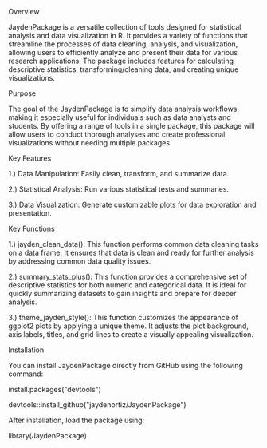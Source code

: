 Overview

JaydenPackage is a versatile collection of tools designed for statistical analysis and data visualization in R. It provides a variety of functions that streamline the processes of data cleaning, analysis, and visualization, allowing users to efficiently analyze and present their data for various research applications. The package includes features for calculating descriptive statistics, transforming/cleaning data, and creating unique visualizations.

Purpose

The goal of the JaydenPackage is to simplify data analysis workflows, making it especially useful for individuals such as data analysts and students. By offering a range of tools in a single package, this package will allow users to conduct thorough analyses and create professional visualizations without needing multiple packages.

Key Features

1.) Data Manipulation: Easily clean, transform, and summarize data.

2.) Statistical Analysis: Run various statistical tests and summaries.

3.) Data Visualization: Generate customizable plots for data exploration and presentation.

Key Functions

1.) jayden_clean_data(): This function performs common data cleaning tasks on a data frame. It ensures that data is clean and ready for further analysis by addressing common data quality issues.

2.) summary_stats_plus(): This function provides a comprehensive set of descriptive statistics for both numeric and categorical data. It is ideal for quickly summarizing datasets to gain insights and prepare for deeper analysis.

3.) theme_jayden_style(): This function customizes the appearance of ggplot2 plots by applying a unique theme. It adjusts the plot background, axis labels, titles, and grid lines to create a visually appealing visualization.

Installation

You can install JaydenPackage directly from GitHub using the following command:

install.packages("devtools")

devtools::install_github("jaydenortiz/JaydenPackage")

After installation, load the package using:

library(JaydenPackage)
